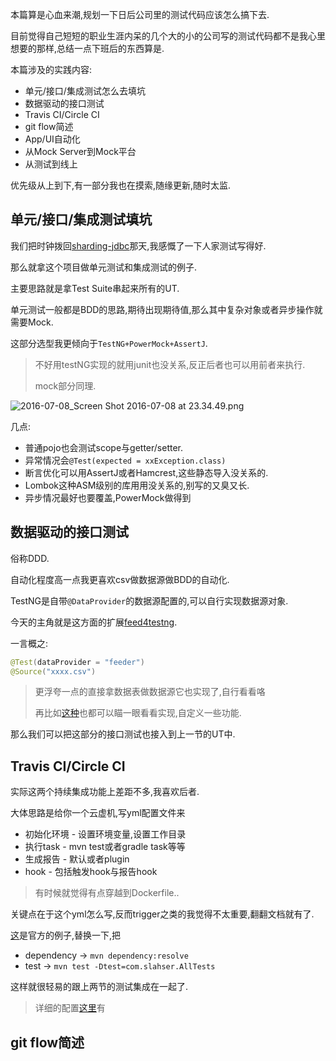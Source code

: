 本篇算是心血来潮,规划一下日后公司里的测试代码应该怎么搞下去. 

目前觉得自己短短的职业生涯内呆的几个大的小的公司写的测试代码都不是我心里想要的那样,总结一点下班后的东西算是. 

本篇涉及的实践内容: 

- 单元/接口/集成测试怎么去填坑
- 数据驱动的接口测试
- Travis CI/Circle CI
- git flow简述
- App/UI自动化
- 从Mock Server到Mock平台
- 从测试到线上

优先级从上到下,有一部分我也在摸索,随缘更新,随时太监. 

## 单元/接口/集成测试填坑 

我们把时钟拨回[sharding-jdbc](http://www.slahser.com/2016/06/25/当当的sharding-jdbc源码解读/)那天,我感慨了一下人家测试写得好. 

那么就拿这个项目做单元测试和集成测试的例子. 

主要思路就是拿Test Suite串起来所有的UT. 

单元测试一般都是BDD的思路,期待出现期待值,那么其中复杂对象或者异步操作就需要Mock. 

这部分选型我更倾向于`TestNG+PowerMock+AssertJ`. 

> 不好用testNG实现的就用junit也没关系,反正后者也可以用前者来执行. 
>
> mock部分同理. 
  
![2016-07-08_Screen Shot 2016-07-08 at 23.34.49.png](https://o4dyfn0ef.qnssl.com/image/2016-07-08_Screen%20Shot%202016-07-08%20at%2023.34.49.png?imageView2/2/h/500) 

几点: 

- 普通pojo也会测试scope与getter/setter.
- 异常情况会`@Test(expected = xxException.class)`
- 断言优化可以用AssertJ或者Hamcrest,这些静态导入没关系的. 
- Lombok这种ASM级别的库用用没关系的,别写的又臭又长. 
- 异步情况最好也要覆盖,PowerMock做得到


## 数据驱动的接口测试 

俗称DDD. 

自动化程度高一点我更喜欢csv做数据源做BDD的自动化. 

TestNG是自带`@DataProvider`的数据源配置的,可以自行实现数据源对象.  

今天的主角就是这方面的扩展[feed4testng](http://databene.org/feed4testng.html). 

一言概之: 

```java
@Test(dataProvider = "feeder")
@Source("xxxx.csv")
``` 

> 更浮夸一点的直接拿数据表做数据源它也实现了,自行看看咯 
>
> 再比如[这种](https://github.com/superproxy/test-data-provider)也都可以瞄一眼看看实现,自定义一些功能. 

那么我们可以把这部分的接口测试也接入到上一节的UT中. 

## Travis CI/Circle CI 

实际这两个持续集成功能上差距不多,我喜欢后者. 

大体思路是给你一个云虚机,写yml配置文件来 

- 初始化环境 - 设置环境变量,设置工作目录
- 执行task - mvn test或者gradle task等等
- 生成报告 - 默认或者plugin
- hook - 包括触发hook与报告hook

> 有时候就觉得有点穿越到Dockerfile.. 

关键点在于这个yml怎么写,反而trigger之类的我觉得不太重要,翻翻文档就有了.  

[这](https://circleci.com/docs/config-sample/)是官方的例子,替换一下,把

- dependency -> `mvn dependency:resolve`
- test -> `mvn test -Dtest=com.slahser.AllTests`

这样就很轻易的跟上两节的测试集成在一起了. 

> 详细的配置[这里](https://circleci.com/docs/configuration/)有

## git flow简述 



 


